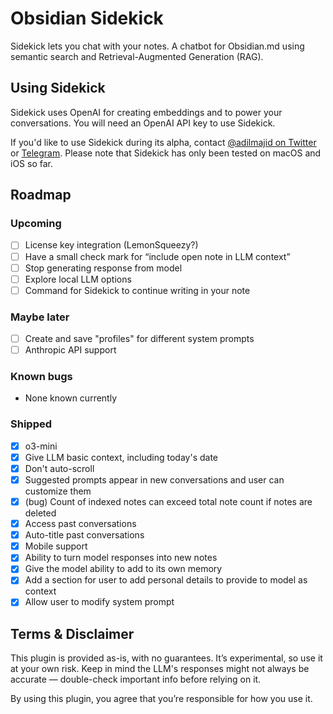 # Obsidian Sidekick

Sidekick lets you chat with your notes. A chatbot for Obsidian.md using semantic search and Retrieval-Augmented Generation (RAG).

## Using Sidekick

Sidekick uses OpenAI for creating embeddings and to power your conversations. You will need an OpenAI API key to use Sidekick.

If you'd like to use Sidekick during its alpha, contact [@adilmajid on Twitter](https://www.twitter.com/adilmajid) or [Telegram](https://t.me/adilmajid). Please note that Sidekick has only been tested on macOS and iOS so far.

## Roadmap

### Upcoming
- [ ] License key integration (LemonSqueezy?)
- [ ] Have a small check mark for “include open note in LLM context”
- [ ] Stop generating response from model
- [ ] Explore local LLM options
- [ ] Command for Sidekick to continue writing in your note

### Maybe later
- [ ] Create and save "profiles" for different system prompts
- [ ] Anthropic API support

### Known bugs
- None known currently

### Shipped
- [x] o3-mini
- [x] Give LLM basic context, including today's date
- [x] Don't auto-scroll
- [x] Suggested prompts appear in new conversations and user can customize them
- [x] (bug) Count of indexed notes can exceed total note count if notes are deleted
- [x] Access past conversations
- [x] Auto-title past conversations
- [x] Mobile support
- [x] Ability to turn model responses into new notes
- [x] Give the model ability to add to its own memory
- [x] Add a section for user to add personal details to provide to model as context
- [x] Allow user to modify system prompt

## Terms & Disclaimer

This plugin is provided as-is, with no guarantees. It’s experimental, so use it at your own risk. Keep in mind the LLM's responses might not always be accurate — double-check important info before relying on it.

By using this plugin, you agree that you’re responsible for how you use it.
